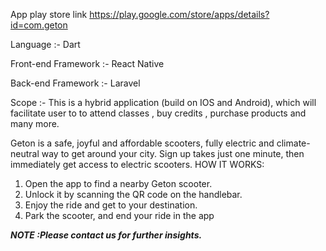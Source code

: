 App play store link https://play.google.com/store/apps/details?id=com.geton

Language :- Dart

Front-end Framework :- React Native

Back-end Framework :- Laravel

Scope :- This is a hybrid application (build on IOS and Android), which will facilitate user to to attend classes , buy credits , purchase products and many more.

Geton is a safe, joyful and affordable scooters, fully electric and climate-neutral way to get around your city. Sign up takes just one minute, then immediately get access to electric scooters. HOW IT WORKS:
1. Open the app to find a nearby Geton scooter.
2. Unlock it by scanning the QR code on the handlebar.
3. Enjoy the ride and get to your destination.
4. Park the scooter, and end your ride in the app

***NOTE :Please contact us for further insights.***


